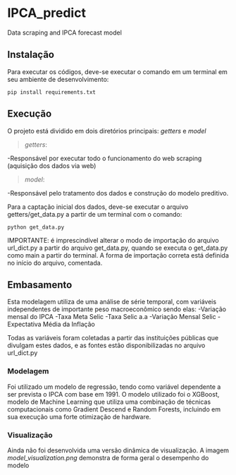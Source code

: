 # IPCA_predict
Data scraping and IPCA forecast model


## Instalação
Para executar os códigos, deve-se executar o comando em um terminal em seu ambiente de desenvolvimento:

    pip install requirements.txt

## Execução

O projeto está dividido em dois diretórios principais: *getters* e *model*

> *getters*: 
 
-Responsável por executar todo o funcionamento do web scraping (aquisição dos dados via web)  

> *model*:

-Responsável pelo tratamento dos dados e construção do modelo preditivo. 


Para a captação inicial dos dados, deve-se executar o arquivo getters/get_data.py a partir de um terminal com o comando:

    python get_data.py

IMPORTANTE: é imprescindível alterar o modo de importação do arquivo url_dict.py a partir do arquivo get_data.py, quando se executa o get_data.py como main a partir do terminal. A forma de importação correta está definida no início do arquivo, comentada.

## Embasamento

Esta modelagem utiliza de uma análise de série temporal, com variáveis independentes de importante peso macroeconômico sendo elas:
-Variação mensal do IPCA
-Taxa Meta Selic
-Taxa Selic a.a
-Variação Mensal Selic
-Expectativa Média da Inflação

Todas as variáveis foram coletadas a partir das instituições públicas que divulgam estes dados, e as fontes estão disponibilizadas no arquivo url_dict.py

### Modelagem
Foi utilizado um modelo de regressão, tendo como variável dependente a ser prevista o IPCA com base em 1991. O modelo utilizado foi o XGBoost,  modelo de Machine Learning que utiliza uma combinação de técnicas computacionais como Gradient Descend e Random Forests, incluindo em sua execução uma forte otimização de hardware.

### Visualização
Ainda não foi desenvolvida uma versão dinâmica de visualização. A imagem *model_visualization.png* demonstra de forma geral o desempenho do modelo